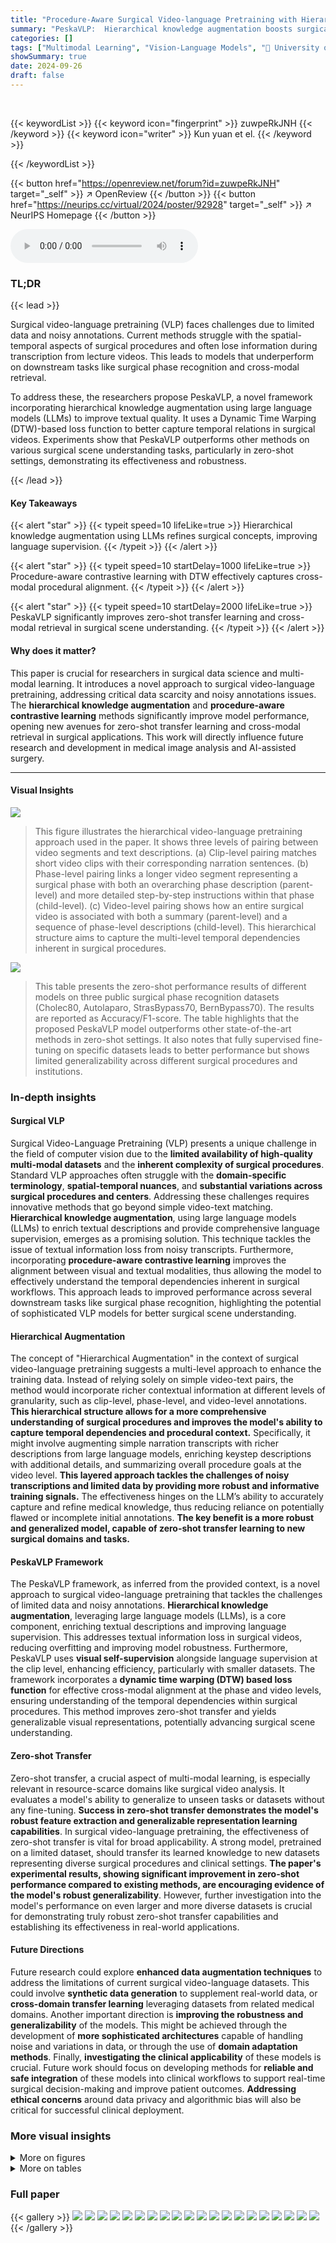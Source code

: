 ```yaml
---
title: "Procedure-Aware Surgical Video-language Pretraining with Hierarchical Knowledge Augmentation"
summary: "PeskaVLP:  Hierarchical knowledge augmentation boosts surgical video-language pretraining!"
categories: []
tags: ["Multimodal Learning", "Vision-Language Models", "🏢 University of Strasbourg",]
showSummary: true
date: 2024-09-26
draft: false
---
```


<br>

{{< keywordList >}}
{{< keyword icon="fingerprint" >}} zuwpeRkJNH {{< /keyword >}}
{{< keyword icon="writer" >}} Kun yuan et el. {{< /keyword >}}
 
{{< /keywordList >}}

{{< button href="https://openreview.net/forum?id=zuwpeRkJNH" target="_self" >}}
↗ OpenReview
{{< /button >}}
{{< button href="https://neurips.cc/virtual/2024/poster/92928" target="_self" >}}
↗ NeurIPS Homepage
{{< /button >}}


<audio controls>
    <source src="https://ai-paper-reviewer.com/zuwpeRkJNH/podcast.wav" type="audio/wav">
    Your browser does not support the audio element.
</audio>


### TL;DR


{{< lead >}}

Surgical video-language pretraining (VLP) faces challenges due to limited data and noisy annotations.  Current methods struggle with the spatial-temporal aspects of surgical procedures and often lose information during transcription from lecture videos.  This leads to models that underperform on downstream tasks like surgical phase recognition and cross-modal retrieval. 



To address these, the researchers propose PeskaVLP, a novel framework incorporating hierarchical knowledge augmentation using large language models (LLMs) to improve textual quality.  It uses a Dynamic Time Warping (DTW)-based loss function to better capture temporal relations in surgical videos.  Experiments show that PeskaVLP outperforms other methods on various surgical scene understanding tasks, particularly in zero-shot settings, demonstrating its effectiveness and robustness.

{{< /lead >}}


#### Key Takeaways

{{< alert "star" >}}
{{< typeit speed=10 lifeLike=true >}} Hierarchical knowledge augmentation using LLMs refines surgical concepts, improving language supervision. {{< /typeit >}}
{{< /alert >}}

{{< alert "star" >}}
{{< typeit speed=10 startDelay=1000 lifeLike=true >}} Procedure-aware contrastive learning with DTW effectively captures cross-modal procedural alignment. {{< /typeit >}}
{{< /alert >}}

{{< alert "star" >}}
{{< typeit speed=10 startDelay=2000 lifeLike=true >}} PeskaVLP significantly improves zero-shot transfer learning and cross-modal retrieval in surgical scene understanding. {{< /typeit >}}
{{< /alert >}}

#### Why does it matter?
This paper is crucial for researchers in surgical data science and multi-modal learning. It introduces a novel approach to surgical video-language pretraining, addressing critical data scarcity and noisy annotations issues.  The **hierarchical knowledge augmentation** and **procedure-aware contrastive learning** methods significantly improve model performance, opening new avenues for zero-shot transfer learning and cross-modal retrieval in surgical applications. This work will directly influence future research and development in medical image analysis and AI-assisted surgery.

------
#### Visual Insights



![](https://ai-paper-reviewer.com/zuwpeRkJNH/figures_1_1.jpg)

> This figure illustrates the hierarchical video-language pretraining approach used in the paper.  It shows three levels of pairing between video segments and text descriptions.  (a) Clip-level pairing matches short video clips with their corresponding narration sentences. (b) Phase-level pairing links a longer video segment representing a surgical phase with both an overarching phase description (parent-level) and more detailed step-by-step instructions within that phase (child-level).  (c) Video-level pairing shows how an entire surgical video is associated with both a summary (parent-level) and a sequence of phase-level descriptions (child-level). This hierarchical structure aims to capture the multi-level temporal dependencies inherent in surgical procedures.





![](https://ai-paper-reviewer.com/zuwpeRkJNH/tables_6_1.jpg)

> This table presents the zero-shot performance results of different models on three public surgical phase recognition datasets (Cholec80, Autolaparo, StrasBypass70, BernBypass70).  The results are reported as Accuracy/F1-score.  The table highlights that the proposed PeskaVLP model outperforms other state-of-the-art methods in zero-shot settings.  It also notes that fully supervised fine-tuning on specific datasets leads to better performance but shows limited generalizability across different surgical procedures and institutions.





### In-depth insights


#### Surgical VLP
Surgical Video-Language Pretraining (VLP) presents a unique challenge in the field of computer vision due to the **limited availability of high-quality multi-modal datasets** and the **inherent complexity of surgical procedures**.  Standard VLP approaches often struggle with the **domain-specific terminology**, **spatial-temporal nuances**, and **substantial variations across surgical procedures and centers**. Addressing these challenges requires innovative methods that go beyond simple video-text matching.  **Hierarchical knowledge augmentation**, using large language models (LLMs) to enrich textual descriptions and provide comprehensive language supervision, emerges as a promising solution. This technique tackles the issue of textual information loss from noisy transcripts.  Furthermore, incorporating **procedure-aware contrastive learning** improves the alignment between visual and textual modalities, thus allowing the model to effectively understand the temporal dependencies inherent in surgical workflows. This approach leads to improved performance across several downstream tasks like surgical phase recognition, highlighting the potential of sophisticated VLP models for better surgical scene understanding.

#### Hierarchical Augmentation
The concept of "Hierarchical Augmentation" in the context of surgical video-language pretraining suggests a multi-level approach to enhance the training data.  Instead of relying solely on simple video-text pairs, the method would incorporate richer contextual information at different levels of granularity, such as clip-level, phase-level, and video-level annotations. **This hierarchical structure allows for a more comprehensive understanding of surgical procedures and improves the model's ability to capture temporal dependencies and procedural context.**  Specifically, it might involve augmenting simple narration transcripts with richer descriptions from large language models, enriching keystep descriptions with additional details, and summarizing overall procedure goals at the video level. **This layered approach tackles the challenges of noisy transcriptions and limited data by providing more robust and informative training signals.** The effectiveness hinges on the LLM’s ability to accurately capture and refine medical knowledge, thus reducing reliance on potentially flawed or incomplete initial annotations.  **The key benefit is a more robust and generalized model, capable of zero-shot transfer learning to new surgical domains and tasks.**

#### PeskaVLP Framework
The PeskaVLP framework, as inferred from the provided context, is a novel approach to surgical video-language pretraining that tackles the challenges of limited data and noisy annotations.  **Hierarchical knowledge augmentation**, leveraging large language models (LLMs), is a core component, enriching textual descriptions and improving language supervision. This addresses textual information loss in surgical videos, reducing overfitting and improving model robustness.  Furthermore, PeskaVLP uses **visual self-supervision** alongside language supervision at the clip level, enhancing efficiency, particularly with smaller datasets.  The framework incorporates a **dynamic time warping (DTW) based loss function** for effective cross-modal alignment at the phase and video levels, ensuring understanding of the temporal dependencies within surgical procedures.  This method improves zero-shot transfer and yields generalizable visual representations, potentially advancing surgical scene understanding.

#### Zero-shot Transfer
Zero-shot transfer, a crucial aspect of multi-modal learning, is especially relevant in resource-scarce domains like surgical video analysis.  It evaluates a model's ability to generalize to unseen tasks or datasets without any fine-tuning.  **Success in zero-shot transfer demonstrates the model's robust feature extraction and generalizable representation learning capabilities**. In surgical video-language pretraining, the effectiveness of zero-shot transfer is vital for broad applicability.  A strong model, pretrained on a limited dataset, should transfer its learned knowledge to new datasets representing diverse surgical procedures and clinical settings.  **The paper's experimental results, showing significant improvement in zero-shot performance compared to existing methods, are encouraging evidence of the model's robust generalizability**. However, further investigation into the model's performance on even larger and more diverse datasets is crucial for demonstrating truly robust zero-shot transfer capabilities and establishing its effectiveness in real-world applications.

#### Future Directions
Future research could explore **enhanced data augmentation techniques** to address the limitations of current surgical video-language datasets.  This could involve **synthetic data generation** to supplement real-world data, or **cross-domain transfer learning** leveraging datasets from related medical domains.  Another important direction is **improving the robustness and generalizability** of the models.  This might be achieved through the development of **more sophisticated architectures** capable of handling noise and variations in data, or through the use of **domain adaptation methods**. Finally, **investigating the clinical applicability** of these models is crucial. Future work should focus on developing methods for **reliable and safe integration** of these models into clinical workflows to support real-time surgical decision-making and improve patient outcomes.  **Addressing ethical concerns** around data privacy and algorithmic bias will also be critical for successful clinical deployment.


### More visual insights

<details>
<summary>More on figures
</summary>


![](https://ai-paper-reviewer.com/zuwpeRkJNH/figures_3_1.jpg)

> This figure illustrates the hierarchical video-language pretraining approach used in the PeskaVLP framework.  It shows how video clips are paired with text at three levels: clip-level (short video segments paired with short descriptions), phase-level (longer segments paired with descriptions of a surgical phase), and video-level (entire video paired with a summary). The hierarchical structure helps the model learn temporal relationships and understand the overall surgical procedure.


![](https://ai-paper-reviewer.com/zuwpeRkJNH/figures_4_1.jpg)

> This figure illustrates the PeskaVLP framework's pretraining pipeline across three hierarchical levels: clip, phase, and video.  Clip-level pretraining uses contrastive learning with both language supervision (matching video clips to their narration texts) and visual self-supervision (maximizing similarity between two augmented views of the same clip). Phase and video-level pretraining use a procedure-aware contrastive learning approach which incorporates a Dynamic Time Warping (DTW) based loss function to account for temporal relationships between video frames and text sequences.  Hard negative samples are generated by reversing the temporal order of the text sequences, making the model learn the correct temporal alignment. This hierarchical approach is designed to efficiently learn multi-modal surgical representations from a relatively small dataset.


![](https://ai-paper-reviewer.com/zuwpeRkJNH/figures_19_1.jpg)

> This figure illustrates the PeskaVLP framework's hierarchical video-language pretraining process.  It shows three levels: clip-level, phase-level, and video-level.  Clip-level pretraining uses both language supervision (matching video clips with their narration texts) and visual self-supervision (maximizing similarity between two augmented views of the same clip). Phase- and video-level pretraining focus on procedure awareness, using a Dynamic Time Warping (DTW)-based loss function to align video frames and texts, considering their temporal order.  The figure visually represents the different components and connections within the framework, illustrating how the model learns multi-modal representations at multiple levels of detail.


![](https://ai-paper-reviewer.com/zuwpeRkJNH/figures_20_1.jpg)

> This figure illustrates the hierarchical video-language pretraining approach used in the PeskaVLP framework.  It shows how video clips are paired with multiple levels of textual descriptions. At the clip level, short video segments are paired with single sentences describing the action. At the phase level, longer video segments are paired with multiple sentences describing different key steps within a surgical phase. At the video level, the entire video is paired with a summary of the entire procedure. This hierarchical approach allows the model to learn both short-term and long-term temporal relationships between visual and textual information in surgical videos.


![](https://ai-paper-reviewer.com/zuwpeRkJNH/figures_20_2.jpg)

> This figure illustrates the hierarchical video-language pretraining approach used in the PeskaVLP framework.  It shows three levels of pairing: clip-level (short video segments paired with single sentences), phase-level (longer video segments paired with multiple sentences describing a phase of the procedure), and video-level (the entire video paired with a summary).  This hierarchical structure allows the model to learn relationships between visual information and text at different granularities, improving understanding of complex surgical procedures.


</details>




<details>
<summary>More on tables
</summary>


![](https://ai-paper-reviewer.com/zuwpeRkJNH/tables_7_1.jpg)
> This table presents the results of a zero-shot cross-modal retrieval experiment.  The experiment evaluated the ability of different models to retrieve relevant videos given text queries and vice-versa, at three different levels of granularity: clip-narration (short-term video-text pairs), phase-keystep (mid-term video-text pairs), and video-abstract (long-term video-text pairs). The Recall@N metric (where N=1,5,10) is reported, indicating the percentage of times the correct video or text was among the top N retrieved results.  The table highlights the best-performing model (PeskaVLP) across various retrieval tasks.

![](https://ai-paper-reviewer.com/zuwpeRkJNH/tables_8_1.jpg)
> This table presents the zero-shot performance of various models on three public surgical phase recognition datasets (Cholec80, Autolaparo, StrasBypass70, BernBypass70).  The results are reported as Accuracy and F1-Score.  The table highlights that PeskaVLP outperforms other methods, indicating its superior generalizability.  A comparison is also made with fully supervised state-of-the-art models which shows that while they perform well on their specific dataset, they lack generalizability.

![](https://ai-paper-reviewer.com/zuwpeRkJNH/tables_8_2.jpg)
> This table presents the results of an ablation study evaluating the impact of different components of the proposed PeskaVLP model on the performance of surgical phase recognition.  The ablation study varies the presence of knowledge augmentation, procedure-aware pretraining, and visual self-supervision at different levels (clip, phase, video).  The results, which are reported for 10% shot linear probing, show how each component contributes to the overall performance of the model.

![](https://ai-paper-reviewer.com/zuwpeRkJNH/tables_16_1.jpg)
> This table presents the results of zero-shot surgical phase recognition experiments on three public datasets (Cholec80, Autolaparo, and MultiBypass).  The accuracy and F1-score are reported for several models, including PeskaVLP and state-of-the-art fully supervised methods.  The table highlights PeskaVLP's superior performance and emphasizes the limited generalizability of fully supervised models when applied to different surgical procedures or centers.

![](https://ai-paper-reviewer.com/zuwpeRkJNH/tables_16_2.jpg)
> This table presents the zero-shot phase recognition results on three public datasets: Cholec80, Autolaparo, and MultiBypass140.  The accuracy and F1-score are reported for several models including TransVNet, ResNet50, MIL-NCE, CLIP, SurgVLP, and HecVL. The table highlights that PeskaVLP outperforms other methods across all three datasets, demonstrating its superior generalizability.  It also notes that while fully supervised fine-tuning achieves higher performance, it suffers from a lack of generalizability across different surgical procedures and institutions.

![](https://ai-paper-reviewer.com/zuwpeRkJNH/tables_17_1.jpg)
> This table presents the zero-shot phase recognition results on three public datasets: Cholec80, Autolaparo, and MultiBypass140.  The results compare PeskaVLP's performance against several other state-of-the-art models.  The table highlights PeskaVLP's superior performance and demonstrates the limited generalizability of fully supervised models fine-tuned on specific datasets. Accuracy and F1-Score are reported for each dataset.

![](https://ai-paper-reviewer.com/zuwpeRkJNH/tables_17_2.jpg)
> This table presents the zero-shot phase recognition performance of PeskaVLP and other state-of-the-art methods on three public surgical datasets: Cholec80, Autolaparo, and MultiBypass.  Zero-shot performance means the models were not fine-tuned on these specific datasets; instead, they leveraged knowledge learned during pre-training.  The results show that PeskaVLP achieves superior performance compared to other models across all three datasets.  It also highlights the limited generalizability of fully supervised fine-tuned models which perform well on their specific training datasets but generalize poorly to other procedures or institutions.

</details>




### Full paper

{{< gallery >}}
<img src="https://ai-paper-reviewer.com/zuwpeRkJNH/1.png" class="grid-w50 md:grid-w33 xl:grid-w25" />
<img src="https://ai-paper-reviewer.com/zuwpeRkJNH/2.png" class="grid-w50 md:grid-w33 xl:grid-w25" />
<img src="https://ai-paper-reviewer.com/zuwpeRkJNH/3.png" class="grid-w50 md:grid-w33 xl:grid-w25" />
<img src="https://ai-paper-reviewer.com/zuwpeRkJNH/4.png" class="grid-w50 md:grid-w33 xl:grid-w25" />
<img src="https://ai-paper-reviewer.com/zuwpeRkJNH/5.png" class="grid-w50 md:grid-w33 xl:grid-w25" />
<img src="https://ai-paper-reviewer.com/zuwpeRkJNH/6.png" class="grid-w50 md:grid-w33 xl:grid-w25" />
<img src="https://ai-paper-reviewer.com/zuwpeRkJNH/7.png" class="grid-w50 md:grid-w33 xl:grid-w25" />
<img src="https://ai-paper-reviewer.com/zuwpeRkJNH/8.png" class="grid-w50 md:grid-w33 xl:grid-w25" />
<img src="https://ai-paper-reviewer.com/zuwpeRkJNH/9.png" class="grid-w50 md:grid-w33 xl:grid-w25" />
<img src="https://ai-paper-reviewer.com/zuwpeRkJNH/10.png" class="grid-w50 md:grid-w33 xl:grid-w25" />
<img src="https://ai-paper-reviewer.com/zuwpeRkJNH/11.png" class="grid-w50 md:grid-w33 xl:grid-w25" />
<img src="https://ai-paper-reviewer.com/zuwpeRkJNH/12.png" class="grid-w50 md:grid-w33 xl:grid-w25" />
<img src="https://ai-paper-reviewer.com/zuwpeRkJNH/13.png" class="grid-w50 md:grid-w33 xl:grid-w25" />
<img src="https://ai-paper-reviewer.com/zuwpeRkJNH/14.png" class="grid-w50 md:grid-w33 xl:grid-w25" />
<img src="https://ai-paper-reviewer.com/zuwpeRkJNH/15.png" class="grid-w50 md:grid-w33 xl:grid-w25" />
<img src="https://ai-paper-reviewer.com/zuwpeRkJNH/16.png" class="grid-w50 md:grid-w33 xl:grid-w25" />
<img src="https://ai-paper-reviewer.com/zuwpeRkJNH/17.png" class="grid-w50 md:grid-w33 xl:grid-w25" />
<img src="https://ai-paper-reviewer.com/zuwpeRkJNH/18.png" class="grid-w50 md:grid-w33 xl:grid-w25" />
<img src="https://ai-paper-reviewer.com/zuwpeRkJNH/19.png" class="grid-w50 md:grid-w33 xl:grid-w25" />
<img src="https://ai-paper-reviewer.com/zuwpeRkJNH/20.png" class="grid-w50 md:grid-w33 xl:grid-w25" />
{{< /gallery >}}
